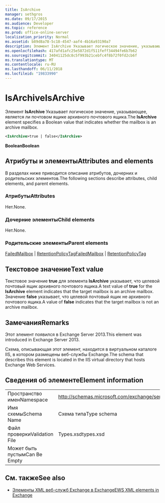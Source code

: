 ```yaml
---
title: IsArchive
manager: sethgros
ms.date: 09/17/2015
ms.audience: Developer
ms.topic: reference
ms.prod: office-online-server
localization_priority: Normal
ms.assetid: b89d8a78-5c18-4547-aaf4-4b16a93190a7
description: Элемент IsArchive Указывает логическое значение, указывающее, является ли почтовом ящике архивного почтового ящика.
ms.openlocfilehash: 417afd1afc25e5872d1f511feff34494fe6b7b62
ms.sourcegitcommit: 34041125dc8c5f993b21cebfc4f8b72f0fd2cb6f
ms.translationtype: MT
ms.contentlocale: ru-RU
ms.lasthandoff: 06/11/2018
ms.locfileid: "19833990"
---
```

# <a name="isarchive"></a><span data-ttu-id="190cc-103">IsArchive</span><span class="sxs-lookup"><span data-stu-id="190cc-103">IsArchive</span></span>

<span data-ttu-id="190cc-104">Элемент **IsArchive** Указывает логическое значение, указывающее, является ли почтовом ящике архивного почтового ящика.</span><span class="sxs-lookup"><span data-stu-id="190cc-104">The **IsArchive** element specifies a Boolean value that indicates whether the mailbox is an archive mailbox.</span></span> 
  
```XML
<IsArchive>true | false</IsArchive>
```

 <span data-ttu-id="190cc-105">**Boolean**</span><span class="sxs-lookup"><span data-stu-id="190cc-105">**Boolean**</span></span>
## <a name="attributes-and-elements"></a><span data-ttu-id="190cc-106">Атрибуты и элементы</span><span class="sxs-lookup"><span data-stu-id="190cc-106">Attributes and elements</span></span>

<span data-ttu-id="190cc-107">В разделах ниже приводится описание атрибутов, дочерних и родительских элементов.</span><span class="sxs-lookup"><span data-stu-id="190cc-107">The following sections describe attributes, child elements, and parent elements.</span></span>
  
### <a name="attributes"></a><span data-ttu-id="190cc-108">Атрибуты</span><span class="sxs-lookup"><span data-stu-id="190cc-108">Attributes</span></span>

<span data-ttu-id="190cc-109">Нет.</span><span class="sxs-lookup"><span data-stu-id="190cc-109">None.</span></span>
  
### <a name="child-elements"></a><span data-ttu-id="190cc-110">Дочерние элементы</span><span class="sxs-lookup"><span data-stu-id="190cc-110">Child elements</span></span>

<span data-ttu-id="190cc-111">Нет.</span><span class="sxs-lookup"><span data-stu-id="190cc-111">None.</span></span>
  
### <a name="parent-elements"></a><span data-ttu-id="190cc-112">Родительские элементы</span><span class="sxs-lookup"><span data-stu-id="190cc-112">Parent elements</span></span>

<span data-ttu-id="190cc-113">[FailedMailbox](failedmailbox.md) | [RetentionPolicyTag](retentionpolicytag.md)</span><span class="sxs-lookup"><span data-stu-id="190cc-113">[FailedMailbox](failedmailbox.md) | [RetentionPolicyTag](retentionpolicytag.md)</span></span>
  
## <a name="text-value"></a><span data-ttu-id="190cc-114">Текстовое значение</span><span class="sxs-lookup"><span data-stu-id="190cc-114">Text value</span></span>

<span data-ttu-id="190cc-115">Текстовое значение **true** для элемента **IsArchive** указывает, что целевой почтовый ящик архивного почтового ящика.</span><span class="sxs-lookup"><span data-stu-id="190cc-115">A text value of **true** for the **IsArchive** element indicates that the target mailbox is an archive mailbox.</span></span> <span data-ttu-id="190cc-116">Значение **false** указывает, что целевой почтовый ящик не архивного почтового ящика.</span><span class="sxs-lookup"><span data-stu-id="190cc-116">A value of **false** indicates that the target mailbox is not an archive mailbox.</span></span> 
  
## <a name="remarks"></a><span data-ttu-id="190cc-117">Замечания</span><span class="sxs-lookup"><span data-stu-id="190cc-117">Remarks</span></span>

<span data-ttu-id="190cc-118">Этот элемент появился в Exchange Server 2013.</span><span class="sxs-lookup"><span data-stu-id="190cc-118">This element was introduced in Exchange Server 2013.</span></span>
  
<span data-ttu-id="190cc-119">Схема, описывающая этот элемент, находится в виртуальном каталоге IIS, в котором размещены веб-службы Exchange.</span><span class="sxs-lookup"><span data-stu-id="190cc-119">The schema that describes this element is located in the IIS virtual directory that hosts Exchange Web Services.</span></span>
  
## <a name="element-information"></a><span data-ttu-id="190cc-120">Сведения об элементе</span><span class="sxs-lookup"><span data-stu-id="190cc-120">Element information</span></span>

|||
|:-----|:-----|
|<span data-ttu-id="190cc-121">Пространство имен</span><span class="sxs-lookup"><span data-stu-id="190cc-121">Namespace</span></span>  <br/> |http://schemas.microsoft.com/exchange/services/2006/types  <br/> |
|<span data-ttu-id="190cc-122">Имя схемы</span><span class="sxs-lookup"><span data-stu-id="190cc-122">Schema Name</span></span>  <br/> |<span data-ttu-id="190cc-123">Схема типа</span><span class="sxs-lookup"><span data-stu-id="190cc-123">Type schema</span></span>  <br/> |
|<span data-ttu-id="190cc-124">Файл проверки</span><span class="sxs-lookup"><span data-stu-id="190cc-124">Validation File</span></span>  <br/> |<span data-ttu-id="190cc-125">Types.xsd</span><span class="sxs-lookup"><span data-stu-id="190cc-125">types.xsd</span></span>  <br/> |
|<span data-ttu-id="190cc-126">Может быть пустым</span><span class="sxs-lookup"><span data-stu-id="190cc-126">Can Be Empty</span></span>  <br/> ||
   
## <a name="see-also"></a><span data-ttu-id="190cc-127">См. также</span><span class="sxs-lookup"><span data-stu-id="190cc-127">See also</span></span>



- [<span data-ttu-id="190cc-128">Элементы XML веб-служб Exchange в Exchange</span><span class="sxs-lookup"><span data-stu-id="190cc-128">EWS XML elements in Exchange</span></span>](ews-xml-elements-in-exchange.md)

